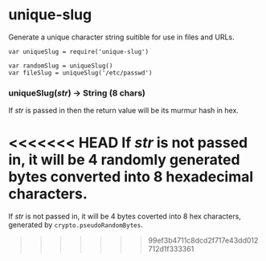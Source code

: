 unique-slug
===========

Generate a unique character string suitible for use in files and URLs.

```
var uniqueSlug = require('unique-slug')

var randomSlug = uniqueSlug()
var fileSlug = uniqueSlug('/etc/passwd')
```

### uniqueSlug(*str*) → String (8 chars)

If *str* is passed in then the return value will be its murmur hash in
hex.

<<<<<<< HEAD
If *str* is not passed in, it will be 4 randomly generated bytes
converted into 8 hexadecimal characters.
=======
If *str* is not passed in, it will be 4 bytes coverted into 8 hex
characters, generated by `crypto.pseudoRandomBytes`.

>>>>>>> 99ef3b4711c8dcd2f717e43dd012712d1f333361
